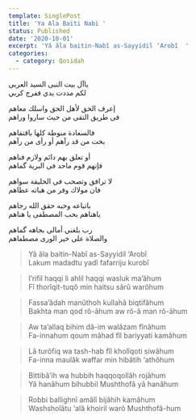 ```yaml
---
template: SinglePost
title: 'Ya Ala Baiti Nabi '
status: Published
date: '2020-10-01'
excerpt: 'Yâ ãla baitin-Nabî as-Sayyidil ‘Arobî  '
categories:
  - category: Qosidah
---
```

ياآل بيت النبی السيد العربی  
لکم مددت يدي ففرج کربي

إعرف الحق لأهل الحق واسلك معاهم  
فی طريق التقی من حيث ساروا وراهم

فالسعادة منوطة کلها باقتفاهم  
بخت من قد رآهم أو رأی من رآهم


أو تعلق بهم دائم ولازم فناهم  
فإنهم قوم ماحد فی البرية گماهم


لا ترافق وتصحب فی الخليقة سواهم  
فان مولاك وفر من هباته عطاهم


باتباعه وحبه حقق الله رجاهم  
ياهناهم بحب المصطفی يا هناهم


رب بلغني أمالی بجاهه گماهم  
والصلاة علی خير الوری مصطفاهم


> Yâ ãla baitin-Nabî as-Sayyidil ‘Arobî    
Lakum madadtu yadî fafarriju kurobî

> I’rifil haqqi li ahlil haqqi wasluk ma’âhum  
Fî thorîqit-tuqô min haitsu sârû warôhum

> Fassa’âdah manûthoh kullahâ biqtifâhum  
Bakhta man qod rô-ãhum aw rô-â man rô-ãhum

> Aw ta’allaq bihim dâ-im walâzam fînâhum  
Fa-innahum qoum mâhad fîl bariyyati kamâhum

> Lâ turôfiq wa tash-hab fîl kholîqoti siwâhum   
Fa-inna maulâk waffar min hibâtih ‘athôhum

> Bittibâ’ih wa hubbih haqqoqollâh rojâhum   
Yâ hanâhum bihubbil Mushthofâ yâ hanâhum

> Robbi ballighnî amâlî bijâhih kamâhum    
Washsholâtu ‘alâ khoiril warô Mushthofâ-hum  

